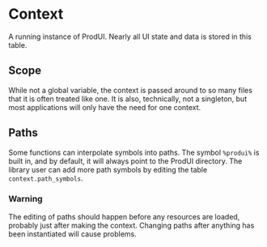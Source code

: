 # Context

A running instance of ProdUI. Nearly all UI state and data is stored in this table.


## Scope

While not a global variable, the context is passed around to so many files that it is often treated like one. It is also, technically, not a singleton, but most applications will only have the need for one context.


## Paths

Some functions can interpolate symbols into paths. The symbol `%produi%` is built in, and by default, it will always point to the ProdUI directory. The library user can add more path symbols by editing the table `context.path_symbols`.

### Warning

The editing of paths should happen before any resources are loaded, probably just after making the context. Changing paths after anything has been instantiated will cause problems.
